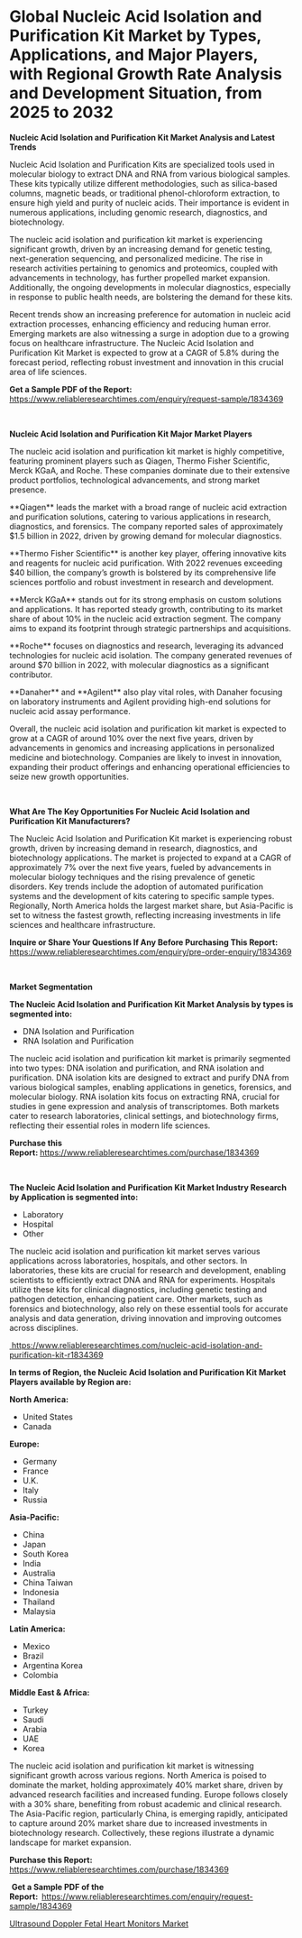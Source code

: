 <p><h1>Global Nucleic Acid Isolation and Purification Kit Market by Types, Applications, and Major Players, with Regional Growth Rate Analysis and Development Situation, from 2025 to 2032</h1></p><p><strong>Nucleic Acid Isolation and Purification Kit Market Analysis and Latest Trends</strong></p>
<p><p>Nucleic Acid Isolation and Purification Kits are specialized tools used in molecular biology to extract DNA and RNA from various biological samples. These kits typically utilize different methodologies, such as silica-based columns, magnetic beads, or traditional phenol-chloroform extraction, to ensure high yield and purity of nucleic acids. Their importance is evident in numerous applications, including genomic research, diagnostics, and biotechnology.</p><p>The nucleic acid isolation and purification kit market is experiencing significant growth, driven by an increasing demand for genetic testing, next-generation sequencing, and personalized medicine. The rise in research activities pertaining to genomics and proteomics, coupled with advancements in technology, has further propelled market expansion. Additionally, the ongoing developments in molecular diagnostics, especially in response to public health needs, are bolstering the demand for these kits.</p><p>Recent trends show an increasing preference for automation in nucleic acid extraction processes, enhancing efficiency and reducing human error. Emerging markets are also witnessing a surge in adoption due to a growing focus on healthcare infrastructure. The Nucleic Acid Isolation and Purification Kit Market is expected to grow at a CAGR of 5.8% during the forecast period, reflecting robust investment and innovation in this crucial area of life sciences.</p></p>
<p><strong>Get a Sample PDF of the Report:&nbsp;</strong> <a href="https://www.reliableresearchtimes.com/enquiry/request-sample/1834369?utm_campaign=2210&utm_medium=2&utm_source=Github&utm_content=ia&utm_term=05032025&utm_id=nucleic-acid-isolation-and-purification-kit">https://www.reliableresearchtimes.com/enquiry/request-sample/1834369</a></p>
<p>&nbsp;</p>
<p><strong>Nucleic Acid Isolation and Purification Kit Major Market Players</strong></p>
<p><p>The nucleic acid isolation and purification kit market is highly competitive, featuring prominent players such as Qiagen, Thermo Fisher Scientific, Merck KGaA, and Roche. These companies dominate due to their extensive product portfolios, technological advancements, and strong market presence. </p><p>**Qiagen** leads the market with a broad range of nucleic acid extraction and purification solutions, catering to various applications in research, diagnostics, and forensics. The company reported sales of approximately $1.5 billion in 2022, driven by growing demand for molecular diagnostics.</p><p>**Thermo Fisher Scientific** is another key player, offering innovative kits and reagents for nucleic acid purification. With 2022 revenues exceeding $40 billion, the company’s growth is bolstered by its comprehensive life sciences portfolio and robust investment in research and development.</p><p>**Merck KGaA** stands out for its strong emphasis on custom solutions and applications. It has reported steady growth, contributing to its market share of about 10% in the nucleic acid extraction segment. The company aims to expand its footprint through strategic partnerships and acquisitions.</p><p>**Roche** focuses on diagnostics and research, leveraging its advanced technologies for nucleic acid isolation. The company generated revenues of around $70 billion in 2022, with molecular diagnostics as a significant contributor.</p><p>**Danaher** and **Agilent** also play vital roles, with Danaher focusing on laboratory instruments and Agilent providing high-end solutions for nucleic acid assay performance. </p><p>Overall, the nucleic acid isolation and purification kit market is expected to grow at a CAGR of around 10% over the next five years, driven by advancements in genomics and increasing applications in personalized medicine and biotechnology. Companies are likely to invest in innovation, expanding their product offerings and enhancing operational efficiencies to seize new growth opportunities.</p></p>
<p>&nbsp;</p>
<p><strong>What Are The Key Opportunities For Nucleic Acid Isolation and Purification Kit Manufacturers?</strong></p>
<p><p>The Nucleic Acid Isolation and Purification Kit market is experiencing robust growth, driven by increasing demand in research, diagnostics, and biotechnology applications. The market is projected to expand at a CAGR of approximately 7% over the next five years, fueled by advancements in molecular biology techniques and the rising prevalence of genetic disorders. Key trends include the adoption of automated purification systems and the development of kits catering to specific sample types. Regionally, North America holds the largest market share, but Asia-Pacific is set to witness the fastest growth, reflecting increasing investments in life sciences and healthcare infrastructure.</p></p>
<p><strong>Inquire or Share Your Questions If Any Before Purchasing This Report:</strong> <a href="https://www.reliableresearchtimes.com/enquiry/pre-order-enquiry/1834369?utm_campaign=2210&utm_medium=2&utm_source=Github&utm_content=ia&utm_term=05032025&utm_id=nucleic-acid-isolation-and-purification-kit">https://www.reliableresearchtimes.com/enquiry/pre-order-enquiry/1834369</a></p>
<p>&nbsp;</p>
<p><strong>Market Segmentation</strong></p>
<p><strong>The Nucleic Acid Isolation and Purification Kit Market Analysis by types is segmented into:</strong></p>
<p><ul><li>DNA Isolation and Purification</li><li>RNA Isolation and Purification</li></ul></p>
<p><p>The nucleic acid isolation and purification kit market is primarily segmented into two types: DNA isolation and purification, and RNA isolation and purification. DNA isolation kits are designed to extract and purify DNA from various biological samples, enabling applications in genetics, forensics, and molecular biology. RNA isolation kits focus on extracting RNA, crucial for studies in gene expression and analysis of transcriptomes. Both markets cater to research laboratories, clinical settings, and biotechnology firms, reflecting their essential roles in modern life sciences.</p></p>
<p><strong>Purchase this Report:&nbsp;</strong><a href="https://www.reliableresearchtimes.com/purchase/1834369?utm_campaign=2210&utm_medium=2&utm_source=Github&utm_content=ia&utm_term=05032025&utm_id=nucleic-acid-isolation-and-purification-kit">https://www.reliableresearchtimes.com/purchase/1834369</a></p>
<p>&nbsp;</p>
<p><strong>The Nucleic Acid Isolation and Purification Kit Market Industry Research by Application is segmented into:</strong></p>
<p><ul><li>Laboratory</li><li>Hospital</li><li>Other</li></ul></p>
<p><p>The nucleic acid isolation and purification kit market serves various applications across laboratories, hospitals, and other sectors. In laboratories, these kits are crucial for research and development, enabling scientists to efficiently extract DNA and RNA for experiments. Hospitals utilize these kits for clinical diagnostics, including genetic testing and pathogen detection, enhancing patient care. Other markets, such as forensics and biotechnology, also rely on these essential tools for accurate analysis and data generation, driving innovation and improving outcomes across disciplines.</p></p>
<p><a href="https://www.reliableresearchtimes.com/nucleic-acid-isolation-and-purification-kit-r1834369?utm_campaign=2210&utm_medium=2&utm_source=Github&utm_content=ia&utm_term=05032025&utm_id=nucleic-acid-isolation-and-purification-kit">&nbsp;https://www.reliableresearchtimes.com/nucleic-acid-isolation-and-purification-kit-r1834369</a></p>
<p><strong>In terms of Region, the Nucleic Acid Isolation and Purification Kit Market Players available by Region are:</strong></p>
<p>
    <p> <strong> North America: </strong>
        <ul>
            <li>United States</li>
            <li>Canada</li>
        </ul>
        </p> 
    <p> <strong> Europe: </strong>
        <ul>
            <li>Germany</li>
            <li>France</li>
            <li>U.K.</li>
            <li>Italy</li>
            <li>Russia</li>
        </ul>
        </p> 
    <p> <strong> Asia-Pacific: </strong>
        <ul>
            <li>China</li>
            <li>Japan</li>
            <li>South Korea</li>
            <li>India</li>
            <li>Australia</li>
            <li>China Taiwan</li>
            <li>Indonesia</li>
            <li>Thailand</li>
            <li>Malaysia</li>
        </ul>
        </p> 
    <p> <strong> Latin America: </strong>
        <ul>
            <li>Mexico</li>
            <li>Brazil</li>
            <li>Argentina Korea</li>
            <li>Colombia</li>
        </ul>
        </p> 
    <p> <strong> Middle East & Africa: </strong>
        <ul>
            <li>Turkey</li>
            <li>Saudi</li>
            <li>Arabia</li>
            <li>UAE</li>
            <li>Korea</li>
        </ul>
    </p>
    </p>
<p><p>The nucleic acid isolation and purification kit market is witnessing significant growth across various regions. North America is poised to dominate the market, holding approximately 40% market share, driven by advanced research facilities and increased funding. Europe follows closely with a 30% share, benefiting from robust academic and clinical research. The Asia-Pacific region, particularly China, is emerging rapidly, anticipated to capture around 20% market share due to increased investments in biotechnology research. Collectively, these regions illustrate a dynamic landscape for market expansion.</p></p>
<p><strong>Purchase this Report: </strong><a href="https://www.reliableresearchtimes.com/purchase/1834369?utm_campaign=2210&utm_medium=2&utm_source=Github&utm_content=ia&utm_term=05032025&utm_id=nucleic-acid-isolation-and-purification-kit">https://www.reliableresearchtimes.com/purchase/1834369</a></p>
<p>&nbsp;<strong>Get a Sample PDF of the Report:&nbsp;&nbsp;</strong><a href="https://www.reliableresearchtimes.com/enquiry/request-sample/1834369?utm_campaign=2210&utm_medium=2&utm_source=Github&utm_content=ia&utm_term=05032025&utm_id=nucleic-acid-isolation-and-purification-kit">https://www.reliableresearchtimes.com/enquiry/request-sample/1834369</a></p>
<p><strong></strong></p>
<p><p><a href="https://github.com/NarcisoFerry/Market-Research-Report-List-1/blob/main/ultrasound-doppler-fetal-heart-monitors-market.md?utm_campaign=2210&utm_medium=2&utm_source=Github&utm_content=ia&utm_term=05032025&utm_id=nucleic-acid-isolation-and-purification-kit">Ultrasound Doppler Fetal Heart Monitors Market</a></p></p>